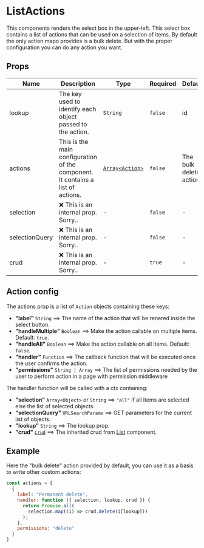 # ListActions

This components renders the select box in the upper-left. This select box contains a list of actions that can be used on a selection of items. By default the only action mapo provides is a bulk delete. But with the proper configuration you can do any action you want.

## Props

<!-- @vuese:ListActions:props:start -->

|Name|Description|Type|Required|Default|
|---|---|---|---|---|
|lookup|The key used to identify each object passed to the action.|`String`|`false`|id|
|actions|This is the main configuration of the component. It contains a list of actions.|[`Array<Action>`](#action-config)|`false`|The bulk delete action.|
|selection|❌ This is an internal prop. Sorry..|-|`false`|-|
|selectionQuery|❌ This is an internal prop. Sorry..|-|`false`|-|
|crud|❌ This is an internal prop. Sorry..|-|`true`|-|

<!-- @vuese:ListActions:props:end -->



## Action config


The actions prop is a list of `Action` objects containing these keys:

- **"label"** `String` ==> The name of the action that will be renered inside the select button.
- **"handleMultiple"** `Boolean` ==> Make the action callable on multiple items. Default: `true`.
- **"handleAll"** `Boolean` ==> Make the action callable on all items. Default: `false`.
- **"handler"** `Function` ==> The callback function that will be executed once the user confirms the action.
- **"permissions"** `String | Array` ==> The list of permissions needed by the user to perform action in a page with permission middleware

The handler function will be called with a ctx containing:
 - **"selection"** `Array<Object>` or `String` ==> `"all"` if all items are selected else the list of selected objects.
 - **"selectionQuery"** `URLSearchParams` ==> GET parameters for the current list of objects.
 - **"lookup"** `String` ==> The lookup prop.
 - **"crud"** [`Crud`](/core/#api.crud) ==> The inherited crud from [List](../List/) component.


## Example
Here the "bulk delete" action provided by default, you can use it as a basis to write other custom actions:

```js
const actions = [
  {
    label: "Permanent delete",
    handler: function ({ selection, lookup, crud }) {
      return Promise.all(
        selection.map((i) => crud.delete(i[lookup]))
      );
    },
    permissions: "delete"
  }
]
```
